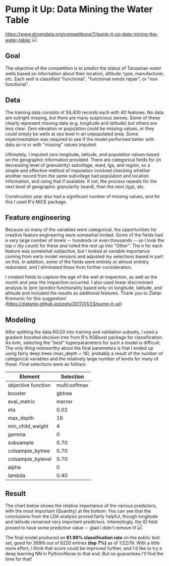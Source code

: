 # Pump it Up: Data Mining the Water Table
https://www.drivendata.org/competitions/7/pump-it-up-data-mining-the-water-table/
<img src='https://s3.amazonaws.com:443/drivendata/comp_images/pumping.jpg'>

## Goal
The objective of the competition is to predict the status of Tanzanian water wells based on information about their location, altitude, type, manufacturer, etc.  Each well is classified "functional", "functional needs repair", or "non functional".

## Data
The training data consists of 59,400 records each with 40 features.  No data are outright missing, but there are many suspicious zeroes.  Some of these clearly represent missing data (e.g. longitude and latitude) but others are less clear.  Zero elevation or population could be missing values, or they could simply be wells at sea level in an unpopulated area.  Some experimentation was required to see if the model performed better with data as-is or with "missing" values imputed.

Ultimately, I imputed zero longitude, latitude, and population values based on the geographic information provided.  There are categorical fields for (in decreasing level of granularity) subvillage, ward, lga, and region, so a simple and effective method of imputation involved checking whether another record from the same subvillage had population and location information, and using that if available.  If not, the process repeats for the next level of geographic granularity (ward), then the next (lga), etc.

Construction year also had a significant number of missing values, and for this I used R's MICE package.

## Feature engineering
Because so many of the variables were categorical, the opportunities for creative feature engineering were somewhat limited.  Some of the fields had a very large number of levels -- hundreds or even thousands -- so I took the top n (by count) for these and rolled the rest up into "Other".  The n for each feature was somewhat subjective, but I looked at variable importance coming from early model versions and adjusted my selections based in part on this.  In addition, some of the fields were entirely or almost entirely redundant, and I eliminated these from further consideration.

I created fields to capture the age of the well at inspection, as well as the month and year the inspection occurred.  I also used linear discriminant analysis to (pre-)predict functionality based only on longitude, latitude, and altitude and included the results as additional features.  Thank you to Zlatan Kremonic for this suggestion! (https://zlatankr.github.io/posts/2017/01/23/pump-it-up)

## Modeling
After splitting the data 80/20 into training and validation subsets, I used a gradient boosted decision tree from R's XGBoost package for classification.  As ever, selecting the "best" hyperparameters for such a model is difficult.  The only thing noteworthy about the final parameters is that I ended up using fairly deep trees (max_depth = 16), probably a result of the number of categorical variables and the relatively large number of levels for many of these.  Final selections were as follows:

Element | Selection
--- | ---
objective function | multi:softmax
booster | gbtree
eval_metric | merror
eta | 0.02
max_depth | 16
min_child_weight | 4
gamma | 0
subsample | 0.70
colsample_bytree | 0.70
colsample_bylevel | 0.70
alpha | 0
lambda | 0.40

## Result
The chart below shows the relative importance of the various predictors, with the most important (Quantity) at the bottom.  You can see that the conclusions from the LDA analysis proved fairly helpful, though longitude and latitude remained very important predictors.  Interestingly, the ID field proved to have some predictive value -- glad I didn't remove it!
<img src='https://ze6nnw.by.files.1drv.com/y4mrYy6k6sOx_ydCmT_swWoiRJDQLKNXfwg0cKlFnqDXba0xDyKSbsGZ1me8bRrP4g-AHfASS_zQ0qbg0esqQFuXssiK32TCemXUy5xj47SkDHZBK-3UnNAJLVWt2j9hVS3Fh0bPvpxfCUW7sDfUl_RmD8gXqVF3_0gk-fZTa3xzmNUG0kJGjNVy_NarzkIR0LNY-MY_rpdQALcXxq7HkGDYQ?width=782&height=454&cropmode=none'>

The final model produced an **81.99% classification rate** on the public test set, good for 399th out of 6220 entries **(top 7%)** as of 1/22/19.  With a little more effort, I think that score could be improved further, and I'd like to try a deep learning NN in Python/Keras to that end.  But no guarantees I'll find the time for that!
